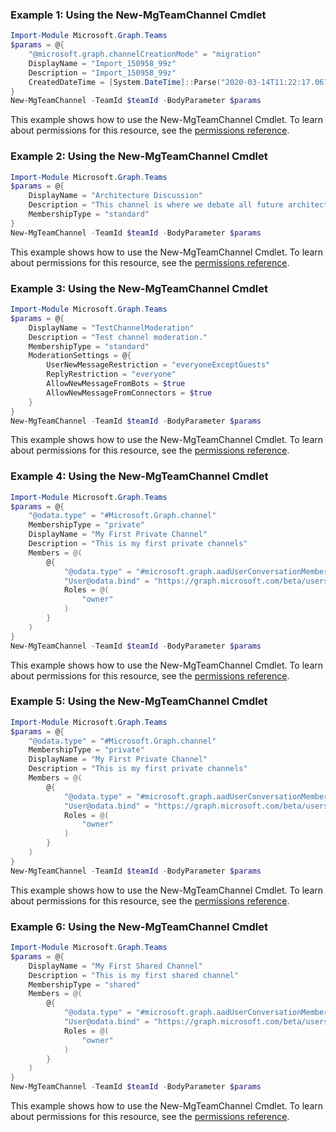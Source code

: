 ### Example 1: Using the New-MgTeamChannel Cmdlet
```powershell
Import-Module Microsoft.Graph.Teams
$params = @{
	"@microsoft.graph.channelCreationMode" = "migration"
	DisplayName = "Import_150958_99z"
	Description = "Import_150958_99z"
	CreatedDateTime = [System.DateTime]::Parse("2020-03-14T11:22:17.067Z")
}
New-MgTeamChannel -TeamId $teamId -BodyParameter $params
```
This example shows how to use the New-MgTeamChannel Cmdlet.
To learn about permissions for this resource, see the [permissions reference](/graph/permissions-reference).
### Example 2: Using the New-MgTeamChannel Cmdlet
```powershell
Import-Module Microsoft.Graph.Teams
$params = @{
	DisplayName = "Architecture Discussion"
	Description = "This channel is where we debate all future architecture plans"
	MembershipType = "standard"
}
New-MgTeamChannel -TeamId $teamId -BodyParameter $params
```
This example shows how to use the New-MgTeamChannel Cmdlet.
To learn about permissions for this resource, see the [permissions reference](/graph/permissions-reference).
### Example 3: Using the New-MgTeamChannel Cmdlet
```powershell
Import-Module Microsoft.Graph.Teams
$params = @{
	DisplayName = "TestChannelModeration"
	Description = "Test channel moderation."
	MembershipType = "standard"
	ModerationSettings = @{
		UserNewMessageRestriction = "everyoneExceptGuests"
		ReplyRestriction = "everyone"
		AllowNewMessageFromBots = $true
		AllowNewMessageFromConnectors = $true
	}
}
New-MgTeamChannel -TeamId $teamId -BodyParameter $params
```
This example shows how to use the New-MgTeamChannel Cmdlet.
To learn about permissions for this resource, see the [permissions reference](/graph/permissions-reference).
### Example 4: Using the New-MgTeamChannel Cmdlet
```powershell
Import-Module Microsoft.Graph.Teams
$params = @{
	"@odata.type" = "#Microsoft.Graph.channel"
	MembershipType = "private"
	DisplayName = "My First Private Channel"
	Description = "This is my first private channels"
	Members = @(
		@{
			"@odata.type" = "#microsoft.graph.aadUserConversationMember"
			"User@odata.bind" = "https://graph.microsoft.com/beta/users('jacob@contoso.com')"
			Roles = @(
				"owner"
			)
		}
	)
}
New-MgTeamChannel -TeamId $teamId -BodyParameter $params
```
This example shows how to use the New-MgTeamChannel Cmdlet.
To learn about permissions for this resource, see the [permissions reference](/graph/permissions-reference).
### Example 5: Using the New-MgTeamChannel Cmdlet
```powershell
Import-Module Microsoft.Graph.Teams
$params = @{
	"@odata.type" = "#Microsoft.Graph.channel"
	MembershipType = "private"
	DisplayName = "My First Private Channel"
	Description = "This is my first private channels"
	Members = @(
		@{
			"@odata.type" = "#microsoft.graph.aadUserConversationMember"
			"User@odata.bind" = "https://graph.microsoft.com/beta/users('62855810-484b-4823-9e01-60667f8b12ae')"
			Roles = @(
				"owner"
			)
		}
	)
}
New-MgTeamChannel -TeamId $teamId -BodyParameter $params
```
This example shows how to use the New-MgTeamChannel Cmdlet.
To learn about permissions for this resource, see the [permissions reference](/graph/permissions-reference).
### Example 6: Using the New-MgTeamChannel Cmdlet
```powershell
Import-Module Microsoft.Graph.Teams
$params = @{
	DisplayName = "My First Shared Channel"
	Description = "This is my first shared channel"
	MembershipType = "shared"
	Members = @(
		@{
			"@odata.type" = "#microsoft.graph.aadUserConversationMember"
			"User@odata.bind" = "https://graph.microsoft.com/beta/users('7640023f-fe43-gv3f-9gg4-84a9efe4acd6')"
			Roles = @(
				"owner"
			)
		}
	)
}
New-MgTeamChannel -TeamId $teamId -BodyParameter $params
```
This example shows how to use the New-MgTeamChannel Cmdlet.
To learn about permissions for this resource, see the [permissions reference](/graph/permissions-reference).
